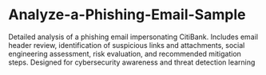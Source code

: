 # Analyze-a-Phishing-Email-Sample
Detailed analysis of a phishing email impersonating CitiBank. Includes email header review, identification of suspicious links and attachments, social engineering assessment, risk evaluation, and recommended mitigation steps. Designed for cybersecurity awareness and threat detection learning
